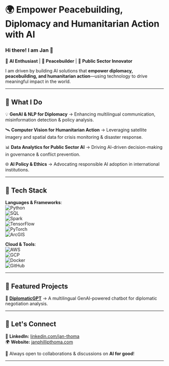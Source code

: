 # 🌍 Empower Peacebuilding, Diplomacy and Humanitarian Action with AI  

### Hi there! I am **Jan** 👋  

🔹 **AI Enthusiast** | 🔹 **Peacebuilder** | 🔹 **Public Sector Innovator**  

I am driven by building AI solutions that **empower diplomacy, peacebuilding, and humanitarian action**—using technology to drive meaningful impact in the world.  

---

## 🚀 What I Do  

💡 **GenAI & NLP for Diplomacy** → Enhancing multilingual communication, misinformation detection & policy analysis.  

🛰️ **Computer Vision for Humanitarian Action** → Leveraging satellite imagery and spatial data for crisis monitoring & disaster response.  

📊 **Data Analytics for Public Sector AI** → Driving AI-driven decision-making in governance & conflict prevention.  

🌐 **AI Policy & Ethics** → Advocating responsible AI adoption in international institutions.  

---

## 🔨 Tech Stack  

**Languages & Frameworks**:  
![Python](https://img.shields.io/badge/-Python-3776AB?style=flat&logo=python&logoColor=white)  
![SQL](https://img.shields.io/badge/-SQL-4479A1?style=flat&logo=postgresql&logoColor=white)  
![Spark](https://img.shields.io/badge/-Spark-E25A1C?style=flat&logo=apachespark&logoColor=white)  
![TensorFlow](https://img.shields.io/badge/-TensorFlow-FF6F00?style=flat&logo=tensorflow&logoColor=white)  
![PyTorch](https://img.shields.io/badge/PyTorch-black?logo=PyTorch&logoColor=white)  
![ArcGIS](https://img.shields.io/badge/-ArcGIS-0079C1?style=flat&logo=esri&logoColor=white)  

**Cloud & Tools**:  
![AWS](https://img.shields.io/badge/-AWS-232F3E?style=flat&logo=amazonaws&logoColor=white)  
![GCP](https://img.shields.io/badge/-GCP-4285F4?style=flat&logo=googlecloud&logoColor=white)  
![Docker](https://img.shields.io/badge/-Docker-2496ED?style=flat&logo=docker&logoColor=white)  
![GitHub](https://img.shields.io/badge/-GitHub-181717?style=flat&logo=github&logoColor=white)  

---

## 🌟 Featured Projects  

📌 **[DiplomaticGPT](#)** → A multilingual GenAI-powered chatbot for diplomatic negotiation analysis.

---

## 🤝 Let's Connect  

💼 **LinkedIn:** [linkedin.com/jan-thoma](https://linkedin.com/jan-thoma)  
🌍 **Website:** [janphillipthoma.com](https://janphillipthoma.com)  

🔭 Always open to collaborations & discussions on **AI for good**!  

---
